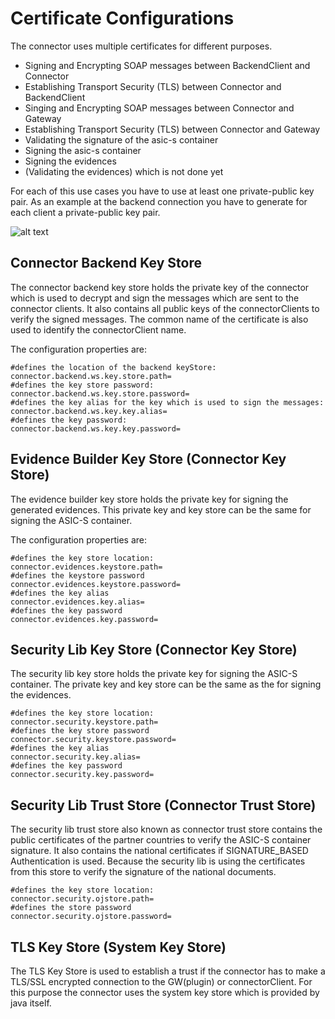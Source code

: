# Certificate Configurations

The connector uses multiple certificates for different purposes.

 * Signing and Encrypting SOAP messages between BackendClient and Connector
 * Establishing Transport Security (TLS) between Connector and BackendClient
 * Singing and Encrypting SOAP messages between Connector and Gateway
 * Establishing Transport Security (TLS) between Connector and Gateway
 * Validating the signature of the asic-s container
 * Signing the asic-s container
 * Signing the evidences
 * (Validating the evidences) which is not done yet
 
 
For each of this use cases you have to use at least one private-public key pair. As an example at 
the backend connection you have to generate for each client a private-public key pair.

![alt text](../images/KeyTrustStores.gif)

## Connector Backend Key Store

The connector backend key store holds the private key of the connector which is used to decrypt and sign
the messages which are sent to the connector clients.
It also contains all public keys of the connectorClients to verify the signed messages. The common name of
the certificate is also used to identify the connectorClient name.

The configuration properties are:

    #defines the location of the backend keyStore:
    connector.backend.ws.key.store.path=
    #defines the key store password:    
    connector.backend.ws.key.store.password=
    #defines the key alias for the key which is used to sign the messages:
    connector.backend.ws.key.key.alias=
    #defines the key password:
    connector.backend.ws.key.key.password=


    
## Evidence Builder Key Store (Connector Key Store)

The evidence builder key store holds the private key for signing the generated evidences.
This private key and key store can be the same for signing the ASIC-S container.

The configuration properties are:

    #defines the key store location:
    connector.evidences.keystore.path=
    #defines the keystore password
    connector.evidences.keystore.password=
    #defines the key alias
    connector.evidences.key.alias=
    #defines the key password
    connector.evidences.key.password=
    
    
## Security Lib Key Store (Connector Key Store)

The security lib key store holds the private key for signing the ASIC-S container.
The private key and key store can be the same as the for signing the evidences.
    
    #defines the key store location:
    connector.security.keystore.path=
    #defines the key store password
    connector.security.keystore.password=
    #defines the key alias
    connector.security.key.alias=
    #defines the key password
    connector.security.key.password=
    
## Security Lib Trust Store (Connector Trust Store)  

The security lib trust store also known as connector trust store contains the public certificates of 
the partner countries to verify the ASIC-S container signature.
It also contains the national certificates if SIGNATURE_BASED Authentication is used.
Because the security lib is using the certificates from this store to verify the signature of the national
documents.

    #defines the key store location:
    connector.security.ojstore.path=
    #defines the store password
    connector.security.ojstore.password=
    
## TLS Key Store (System Key Store)

The TLS Key Store is used to establish a trust if the connector has to make a TLS/SSL encrypted
connection to the GW(plugin) or connectorClient. For this purpose the connector uses
the system key store which is provided by java itself.     





